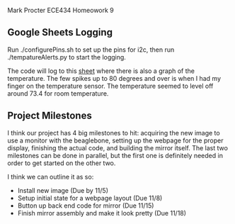 Mark Procter
ECE434
Homeowork 9

## Google Sheets Logging

Run ./configurePins.sh to set up the pins for i2c, then run ./tempatureAlerts.py to start the logging. 

The code will log to this [sheet](https://docs.google.com/spreadsheets/d/1ggW83WNoR0cbjVklPcgcfQbznsnnmuyi9GPFUNQnAJw/edit#gid=0) where there is also a graph of the temperature. The few spikes up to 80 degrees and over is when I had my finger on the temperature sensor. The temperature seemed to level off around 73.4 for room temperature.


## Project Milestones
I think our project has 4 big milestones to hit: acquiring the new image to use a monitor with the beaglebone, setting up the webpage for the proper display, finishing the actual code, and building the mirror itself. The last two milestones can be done in parallel, but the first one is definitely needed in order to get started on the other two. 

I think we can outline it as so:

- Install new image (Due by 11/5)
- Setup initial state for a webpage layout (Due 11/8)
- Button up back end code for mirror (Due 11/15)
- Finish mirror assembly and make it look pretty (Due 11/18)
